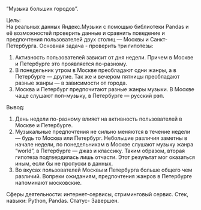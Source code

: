 “Музыка больших городов”.

Цель:  
На реальных данных Яндекс.Музыки c помощью библиотеки Pandas и её возможностей проверить данные и сравнить поведение и предпочтения пользователей двух столиц — Москвы и Санкт-Петербурга. 
Основная задача -  проверить три гипотезы: 
1. Активность пользователей зависит от дня недели. Причем в Москве и Петербурге это проявляется по-разному.
2. В понедельник утром в Москве преобладают одни жанры, а в Петербурге — другие. Так же и вечером пятницы преобладают разные жанры — в зависимости от города.
3. Москва и Петербург предпочитают разные жанры музыки. В Москве чаще слушают поп-музыку, в Петербурге — русский рэп.

Вывод:  
1. День недели по-разному влияет на активность пользователей в Москве и Петербурге.
2. Музыкальные предпочтения не сильно меняются в течение недели — будь то Москва или Петербург. Небольшие различия заметны в начале недели, по понедельникам в Москве слушают музыку жанра “world”, в Петербурге — джаз и классику.  Таким образом, вторая гипотеза подтвердилась лишь отчасти. Этот результат мог оказаться иным, если бы не пропуски в данных.
3. Во вкусах пользователей Москвы и Петербурга больше общего чем различий. Вопреки ожиданиям, предпочтения жанров в Петербурге напоминают московские.

Сферы деятельности:  интернет-сервисы,  стриминговый сервис.
Стек, навыки:  Python, Pandas.
Статус- Завершен.
